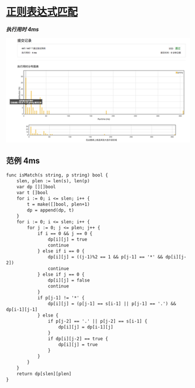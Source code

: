 # [正则表达式匹配](https://leetcode-cn.com/problems/regular-expression-matching/description/)

***执行用时 4ms***

![提交记录](./regular-expression-matching.png)

## 范例 4ms

```golang
func isMatch(s string, p string) bool {
	slen, plen := len(s), len(p)
	var dp [][]bool
	var t []bool
	for i := 0; i <= slen; i++ {
		t = make([]bool, plen+1)
		dp = append(dp, t)
	}
	for i := 0; i <= slen; i++ {
		for j := 0; j <= plen; j++ {
			if i == 0 && j == 0 {
				dp[i][j] = true
				continue
			} else if i == 0 {
				dp[i][j] = ((j-1)%2 == 1 && p[j-1] == '*' && dp[i][j-2])
				continue
			} else if j == 0 {
				dp[i][j] = false
				continue
			}
			if p[j-1] != '*' {
				dp[i][j] = (p[j-1] == s[i-1] || p[j-1] == '.') && dp[i-1][j-1]
			} else {
				if p[j-2] == '.' || p[j-2] == s[i-1] {
					dp[i][j] = dp[i-1][j]
				}
				if dp[i][j-2] == true {
					dp[i][j] = true
				}
			}
		}
	}
	return dp[slen][plen]
}
```
